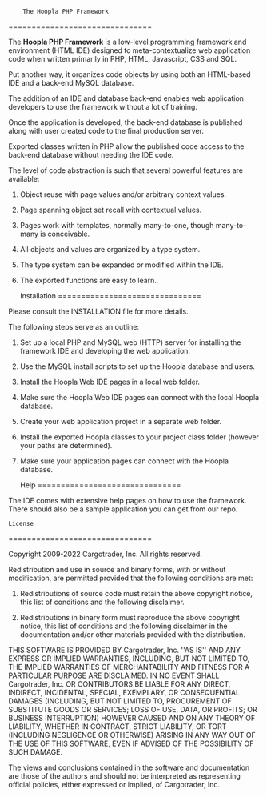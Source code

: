 		The Hoopla PHP Framework
===============================

The **Hoopla PHP Framework** is a low-level programming framework and environment (HTML IDE) designed to meta-contextualize web application code when written primarily in PHP, HTML, Javascript, CSS and SQL.

Put another way, it organizes code objects by using both an HTML-based IDE and a back-end MySQL database.

The addition of an IDE and database back-end enables web application developers to use the framework without a lot of training.

Once the application is developed, the back-end database is published along with user created code to the final production server.

Exported classes written in PHP allow the published code access to the back-end database without needing the IDE code.

The level of code abstraction is such that several powerful features are available:

1. 	Object reuse with page values and/or arbitrary context values.
2.  Page spanning object set recall with contextual values.
3.  Pages work with templates, normally many-to-one, though many-to-many is conceivable.
4.  All objects and values are organized by a type system.
5.  The type system can be expanded or modified within the IDE.
6.  The exported functions are easy to learn.



	Installation
===============================

Please consult the INSTALLATION file for more details.

The following steps serve as an outline:

1.  Set up a local PHP and MySQL web (HTTP) server for installing the framework IDE and developing the web application.
2.  Use the MySQL install scripts to set up the Hoopla database and users.
3.  Install the Hoopla Web IDE pages in a local web folder.
4.  Make sure the Hoopla Web IDE pages can connect with the local Hoopla database.
5.  Create your web application project in a separate web folder.
6.  Install the exported Hoopla classes to your project class folder (however your paths are determined).
7.  Make sure your application pages can connect with the Hoopla database.



	Help
===============================

The IDE comes with extensive help pages on how to use the framework.  There should also be a sample application you can get from our repo.



	License
===============================

Copyright 2009-2022 Cargotrader, Inc. All rights reserved.

Redistribution and use in source and binary forms, with or without modification, are
permitted provided that the following conditions are met:

   1. Redistributions of source code must retain the above copyright notice, this list of
      conditions and the following disclaimer.

   2. Redistributions in binary form must reproduce the above copyright notice, this list
      of conditions and the following disclaimer in the documentation and/or other materials
      provided with the distribution.

THIS SOFTWARE IS PROVIDED BY Cargotrader, Inc. ''AS IS'' AND ANY EXPRESS OR IMPLIED
WARRANTIES, INCLUDING, BUT NOT LIMITED TO, THE IMPLIED WARRANTIES OF MERCHANTABILITY AND
FITNESS FOR A PARTICULAR PURPOSE ARE DISCLAIMED. IN NO EVENT SHALL Cargotrader, Inc. OR
CONTRIBUTORS BE LIABLE FOR ANY DIRECT, INDIRECT, INCIDENTAL, SPECIAL, EXEMPLARY, OR
CONSEQUENTIAL DAMAGES (INCLUDING, BUT NOT LIMITED TO, PROCUREMENT OF SUBSTITUTE GOODS OR
SERVICES; LOSS OF USE, DATA, OR PROFITS; OR BUSINESS INTERRUPTION) HOWEVER CAUSED AND ON
ANY THEORY OF LIABILITY, WHETHER IN CONTRACT, STRICT LIABILITY, OR TORT (INCLUDING
NEGLIGENCE OR OTHERWISE) ARISING IN ANY WAY OUT OF THE USE OF THIS SOFTWARE, EVEN IF
ADVISED OF THE POSSIBILITY OF SUCH DAMAGE.

The views and conclusions contained in the software and documentation are those of the
authors and should not be interpreted as representing official policies, either expressed
or implied, of Cargotrader, Inc.

